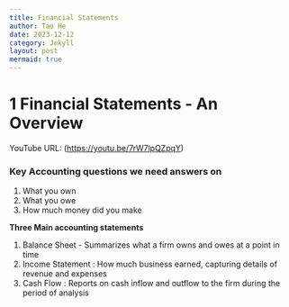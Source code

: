 ```yaml
---
title: Financial Statements
author: Tao He
date: 2023-12-12
category: Jekyll
layout: post
mermaid: true
---
```


# 1 Financial Statements - An Overview

YouTube URL: (https://youtu.be/7rW7lpQZpqY)

### Key Accounting questions we need answers on

1. What you own
2. What you owe
3. How much money did you make



**Three Main accounting statements**

1. Balance Sheet - Summarizes what a firm owns and owes at a point in time
2. Income Statement : How much business earned, capturing details of revenue and expenses
3. Cash Flow : Reports on cash inflow and outflow to the firm during the period of analysis

